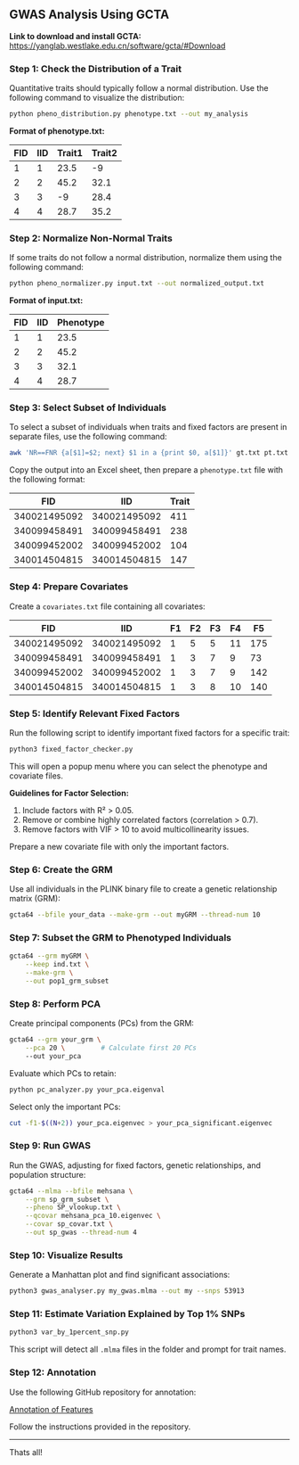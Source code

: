 ## **GWAS Analysis Using GCTA**

**Link to download and install GCTA:** https://yanglab.westlake.edu.cn/software/gcta/#Download

### **Step 1: Check the Distribution of a Trait**
Quantitative traits should typically follow a normal distribution. Use the following command to visualize the distribution:

```bash
python pheno_distribution.py phenotype.txt --out my_analysis
```

**Format of phenotype.txt:**

| FID  | IID  | Trait1 | Trait2 |
|------|------|--------|--------|
| 1    | 1    | 23.5   | -9     |
| 2    | 2    | 45.2   | 32.1   |
| 3    | 3    | -9     | 28.4   |
| 4    | 4    | 28.7   | 35.2   |

### **Step 2: Normalize Non-Normal Traits**
If some traits do not follow a normal distribution, normalize them using the following command:

```bash
python pheno_normalizer.py input.txt --out normalized_output.txt
```

**Format of input.txt:**

| FID  | IID  | Phenotype |
|------|------|-----------|
| 1    | 1    | 23.5      |
| 2    | 2    | 45.2      |
| 3    | 3    | 32.1      |
| 4    | 4    | 28.7      |

### **Step 3: Select Subset of Individuals**
To select a subset of individuals when traits and fixed factors are present in separate files, use the following command:

```bash
awk 'NR==FNR {a[$1]=$2; next} $1 in a {print $0, a[$1]}' gt.txt pt.txt > SP_vlookup.txt
```

Copy the output into an Excel sheet, then prepare a `phenotype.txt` file with the following format:

| FID           | IID           | Trait |
|---------------|---------------|-------|
| 340021495092  | 340021495092  | 411   |
| 340099458491  | 340099458491  | 238   |
| 340099452002  | 340099452002  | 104   |
| 340014504815  | 340014504815  | 147   |

### **Step 4: Prepare Covariates**
Create a `covariates.txt` file containing all covariates:

| FID           | IID           | F1 | F2 | F3 | F4 | F5 |
|---------------|---------------|----|----|----|----|----|
| 340021495092  | 340021495092  | 1  | 5  | 5  | 11 | 175 |
| 340099458491  | 340099458491  | 1  | 3  | 7  | 9  | 73  |
| 340099452002  | 340099452002  | 1  | 3  | 7  | 9  | 142 |
| 340014504815  | 340014504815  | 1  | 3  | 8  | 10 | 140 |

### **Step 5: Identify Relevant Fixed Factors**
Run the following script to identify important fixed factors for a specific trait:

```bash
python3 fixed_factor_checker.py
```

This will open a popup menu where you can select the phenotype and covariate files.

**Guidelines for Factor Selection:**
1. Include factors with R² > 0.05.
2. Remove or combine highly correlated factors (correlation > 0.7).
3. Remove factors with VIF > 10 to avoid multicollinearity issues.

Prepare a new covariate file with only the important factors.

### **Step 6: Create the GRM**
Use all individuals in the PLINK binary file to create a genetic relationship matrix (GRM):

```bash
gcta64 --bfile your_data --make-grm --out myGRM --thread-num 10
```

### **Step 7: Subset the GRM to Phenotyped Individuals**

```bash
gcta64 --grm myGRM \
    --keep ind.txt \
    --make-grm \
    --out pop1_grm_subset
```

### **Step 8: Perform PCA**
Create principal components (PCs) from the GRM:

```bash
gcta64 --grm your_grm \
    --pca 20 \         # Calculate first 20 PCs
    --out your_pca
```

Evaluate which PCs to retain:

```bash
python pc_analyzer.py your_pca.eigenval
```

Select only the important PCs:

```bash
cut -f1-$((N+2)) your_pca.eigenvec > your_pca_significant.eigenvec
```

### **Step 9: Run GWAS**
Run the GWAS, adjusting for fixed factors, genetic relationships, and population structure:

```bash
gcta64 --mlma --bfile mehsana \
    --grm sp_grm_subset \
    --pheno SP_vlookup.txt \
    --qcovar mehsana_pca_10.eigenvec \
    --covar sp_covar.txt \
    --out sp_gwas --thread-num 4
```

### **Step 10: Visualize Results**
Generate a Manhattan plot and find significant associations:

```bash
python3 gwas_analyser.py my_gwas.mlma --out my --snps 53913
```

### **Step 11: Estimate Variation Explained by Top 1% SNPs**

```bash
python3 var_by_1percent_snp.py
```

This script will detect all `.mlma` files in the folder and prompt for trait names.

### **Step 12: Annotation**
Use the following GitHub repository for annotation:

[Annotation of Features](https://github.com/kkokay07/pq-genetics/tree/main/Annotation_of_features)

Follow the instructions provided in the repository.

---
Thats all!
